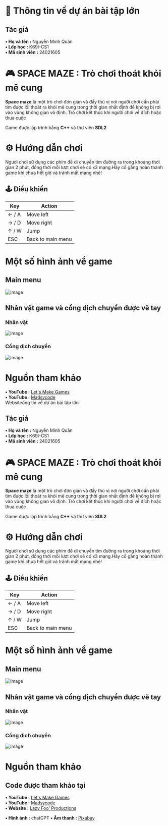 # 🚀 Thông tin về dự án bài tập lớn  

## Tác giả  
**• Họ và tên :** Nguyễn Minh Quân  
**• Lớp học :** K69I-CS1  
**• Mã sinh viên :** 24021605  

# 🎮 SPACE MAZE : Trò chơi thoát khỏi mê cung  
**Space maze** là một trò chơi đơn giản và đầy thú vị nơi người chơi cần phải tìm được lối thoát ra khỏi mê cung trong thời gian nhất định để không bị rơi vào vùng không gian vô định. Trò chơi kết thúc khi người chơi về đích hoặc thua cuộc  

Game được lập trình bằng **C++** và thư viện **SDL2**  

# ⚙️ Hướng dẫn chơi  

Người chơi sử dụng các phím để di chuyển tìm đường ra trong khoảng thời gian 2 phút, đồng thời mỗi lượt chơi sẽ có x3 mạng.Hãy cố gắng hoàn thành game khi chưa hết giờ và tránh mất mạng nhé! 

## 🕹️ Điều khiển

|  Key   |      Action                |
|--------|----------------------------|
| ← / A  | Move left                  |
| → / D  | Move right                 |
| ↑ / W  | Jump                       |
| ESC    | Back to main menu          |


# Một số hình ảnh về game  

## Main menu  
  ![image](https://github.com/user-attachments/assets/dce86470-7690-48ad-ae98-919425ca8aa5)  
## Nhân vật game và cổng dịch chuyển được vẽ tay  

### Nhân vật
  ![image](https://github.com/user-attachments/assets/a51f576d-f515-4b71-bc8d-8202853c198d)  

### Cổng dịch chuyển
  ![image](https://github.com/user-attachments/assets/806cbcc2-9ec8-43b6-bd1e-d5de2b55c048)

# Nguồn tham khảo

**• YouTube :** [Let's Make Games](https://www.youtube.com/watch?v=QQzAHcojEKg&list=PLhfAbcv9cehhkG7ZQK0nfIGJC_C-wSLrx)  
**• YouTube :** [Madsycode](https://www.youtube.com/watch?v=1KD4Ae0tX0g&list=PL-K0viiuJ2RctP5nlJlqmHGeh66-GOZR_)  
Websiteông tin về dự án bài tập lớn  

## Tác giả  
**• Họ và tên :** Nguyễn Minh Quân  
**• Lớp học :** K69I-CS1  
**• Mã sinh viên :** 24021605  

# 🎮 SPACE MAZE : Trò chơi thoát khỏi mê cung  
**Space maze** là một trò chơi đơn giản và đầy thú vị nơi người chơi cần phải tìm được lối thoát ra khỏi mê cung trong thời gian nhất định để không bị rơi vào vùng không gian vô định. Trò chơi kết thúc khi người chơi về đích hoặc thua cuộc  

Game được lập trình bằng **C++** và thư viện **SDL2**  

# ⚙️ Hướng dẫn chơi  

Người chơi sử dụng các phím để di chuyển tìm đường ra trong khoảng thời gian 2 phút, đồng thời mỗi lượt chơi sẽ có x3 mạng.Hãy cố gắng hoàn thành game khi chưa hết giờ và tránh mất mạng nhé! 

## 🕹️ Điều khiển

|  Key   |      Action                |
|--------|----------------------------|
| ← / A  | Move left                  |
| → / D  | Move right                 |
| ↑ / W  | Jump                       |
| ESC    | Back to main menu          |


# Một số hình ảnh về game  

## Main menu  
  ![image](https://github.com/user-attachments/assets/dce86470-7690-48ad-ae98-919425ca8aa5)  
## Nhân vật game và cổng dịch chuyển được vẽ tay  

### Nhân vật
  ![image](https://github.com/user-attachments/assets/a51f576d-f515-4b71-bc8d-8202853c198d)  

### Cổng dịch chuyển
  ![image](https://github.com/user-attachments/assets/806cbcc2-9ec8-43b6-bd1e-d5de2b55c048)

# Nguồn tham khảo  

## Code được tham khảo tại  
  **• YouTube :** [Let's Make Games](https://www.youtube.com/watch?v=QQzAHcojEKg&list=PLhfAbcv9cehhkG7ZQK0nfIGJC_C-wSLrx)  
  **• YouTube :** [Madsycode](https://www.youtube.com/watch?v=1KD4Ae0tX0g&list=PL-K0viiuJ2RctP5nlJlqmHGeh66-GOZR_)  
  **• Website :** [Lazy Foo' Productions](https://lazyfoo.net/tutorials/SDL/index.php)  
  
**• Hình ảnh :** chatGPT
**• Âm thanh :** [Pixabay](https://pixabay.com/vi/music/search/adventure/?form=MG0AV3)

 
